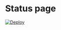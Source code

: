 # Status page

[![Deploy](https://github.com/eel-charge/workers-status-page/actions/workflows/deploy.yml/badge.svg?branch=main)](https://github.com/eel-charge/workers-status-page/actions/workflows/deploy.yml)